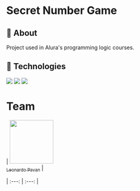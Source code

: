 <h1>Secret Number Game</h1>

<h2>🔖 About</h2>
<p>Project used in Alura's programming logic courses.</p>

## 🚀 Technologies
<div>
  <img src="https://img.shields.io/badge/HTML-239120?style=for-the-badge&logo=html5&logoColor=white">
  <img src="https://img.shields.io/badge/CSS-239120?&style=for-the-badge&logo=css3&logoColor=white">
  <img src="https://img.shields.io/badge/JavaScript-F7DF1E?style=for-the-badge&logo=javascript&logoColor=black">
</div>

# Team

| [<img loading="lazy" src="https://avatars.githubusercontent.com/u/29863468?s=400&v=4" width=115><br><sub>Leonardo Pavan</sub>](https://github.com/DarkearthBR) |

| :---: | :---: |
